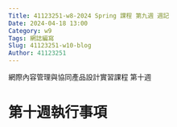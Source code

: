 ```yaml
---
Title: 41123251-w8-2024 Spring 課程 第九週 週記
Date: 2024-04-18 13:00
Category: w9
Tags: 網誌編寫
Slug: 41123251-w10-blog
Author: 41123251
---
```


網際內容管理與協同產品設計實習課程 第十週

<!-- PELICAN_END_SUMMARY -->

# 第十週執行事項
